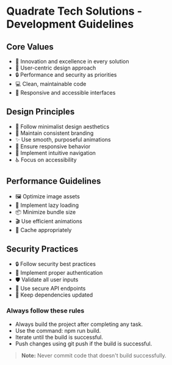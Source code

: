 # Quadrate Tech Solutions - Development Guidelines

## Core Values
- 🚀 Innovation and excellence in every solution
- 👥 User-centric design approach
- 🔒 Performance and security as priorities
- 💻 Clean, maintainable code
- 📱 Responsive and accessible interfaces

## Design Principles
- 🎨 Follow minimalist design aesthetics
- 🎯 Maintain consistent branding
- ✨ Use smooth, purposeful animations
- 📐 Ensure responsive behavior
- 🧭 Implement intuitive navigation
- ♿ Focus on accessibility

## Performance Guidelines
- 🖼️ Optimize image assets
- 🔄 Implement lazy loading
- 📦 Minimize bundle size
- 🎬 Use efficient animations
- 💾 Cache appropriately

## Security Practices
- 🔒 Follow security best practices
- 🔑 Implement proper authentication
- 🛡️ Validate all user inputs
- 🔐 Use secure API endpoints
- 📝 Keep dependencies updated

### Always follow these rules
- Always build the project after completing any task.
- Use the command: npm run build.
- Iterate until the build is successful.
- Push changes using git push if the build is successful.

> **Note:** Never commit code that doesn't build successfully.
